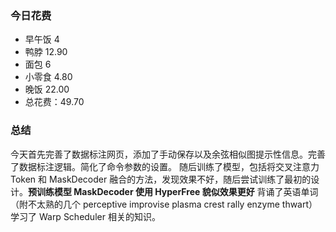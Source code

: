 ### 今日花费
- 早午饭 4
- 鸭脖 12.90
- 面包 6
- 小零食 4.80
- 晚饭 22.00
- 总花费：49.70

### 总结
今天首先完善了数据标注网页，添加了手动保存以及余弦相似图提示性信息。完善了数据标注逻辑。简化了命令参数的设置。
随后训练了模型，包括将交叉注意力 Token 和 MaskDecoder 融合的方法，发现效果不好，随后尝试训练了最初的设计。**预训练模型 MaskDecoder 使用 HyperFree 貌似效果更好**
背诵了英语单词（附不太熟的几个 perceptive improvise plasma crest rally enzyme thwart）
学习了 Warp Scheduler 相关的知识。

